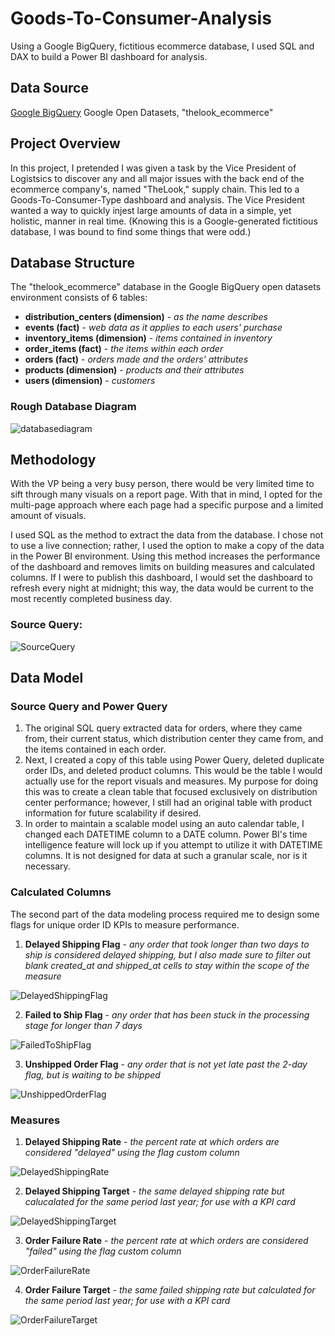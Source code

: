# Goods-To-Consumer-Analysis
Using a Google BigQuery, fictitious ecommerce database, I used SQL and DAX to build a Power BI dashboard for analysis.

## Data Source

[Google BigQuery](https://console.cloud.google.com/) Google Open Datasets, "thelook_ecommerce"

## Project Overview

In this project, I pretended I was given a task by the Vice President of Logistsics to discover any and all major issues with the back end of the ecommerce company's, named "TheLook," supply chain. This led to a Goods-To-Consumer-Type dashboard and analysis. The Vice President wanted a way to quickly injest large amounts of data in a simple, yet holistic, manner in real time. (Knowing this is a Google-generated fictitious database, I was bound to find some things that were odd.)

## Database Structure

The "thelook_ecommerce" database in the Google BigQuery open datasets environment consists of 6 tables:
- **distribution_centers (dimension)** - *as the name describes*
- **events (fact)** - *web data as it applies to each users' purchase*
- **inventory_items (dimension)** - *items contained in inventory*
- **order_items (fact)** - *the items within each order*
- **orders (fact)** - *orders made and the orders' attributes*
- **products (dimension)** - *products and their attributes*
- **users (dimension)** - *customers*

### Rough Database Diagram

![databasediagram](https://user-images.githubusercontent.com/103079066/232253675-0750967c-25ab-42a2-9741-1572b040691a.jpg)

## Methodology

With the VP being a very busy person, there would be very limited time to sift through many visuals on a report page. With that in mind, I opted for the multi-page approach where each page had a specific purpose and a limited amount of visuals.

I used SQL as the method to extract the data from the database. I chose not to use a live connection; rather, I used the option to make a copy of the data in the Power BI environment. Using this method increases the performance of the dashboard and removes limits on building measures and calculated columns. If I were to publish this dashboard, I would set the dashboard to refresh every night at midnight; this way, the data would be current to the most recently completed business day.

### Source Query:

![SourceQuery](https://user-images.githubusercontent.com/103079066/232253932-31afdcf8-afd5-42e0-a1bf-c3ca0ef8d77b.png)

## Data Model

### Source Query and Power Query

1. The original SQL query extracted data for orders, where they came from, their current status, which distribution center they came from, and the items contained in each order.
2. Next, I created a copy of this table using Power Query, deleted duplicate order IDs, and deleted product columns. This would be the table I would actually use for the report visuals and measures. My purpose for doing this was to create a clean table that focused exclusively on distribution center performance; however, I still had an original table with product information for future scalability if desired.
3. In order to maintain a scalable model using an auto calendar table, I changed each DATETIME column to a DATE column. Power BI's time intelligence feature will lock up if you attempt to utilize it with DATETIME columns. It is not designed for data at such a granular scale, nor is it necessary.

### Calculated Columns

The second part of the data modeling process required me to design some flags for unique order ID KPIs to measure performance.

1. **Delayed Shipping Flag** - *any order that took longer than two days to ship is considered delayed shipping, but I also made sure to filter out blank created_at and shipped_at cells to stay within the scope of the measure*

![DelayedShippingFlag](https://user-images.githubusercontent.com/103079066/232577675-459e95c9-61e2-49f5-bd80-e51ffe1bf31e.png)

2. **Failed to Ship Flag** - *any order that has been stuck in the processing stage for longer than 7 days*

![FailedToShipFlag](https://user-images.githubusercontent.com/103079066/232577877-493810c4-a9b3-4bf6-98c8-9086398e7a54.png)

3. **Unshipped Order Flag** - *any order that is not yet late past the 2-day flag, but is waiting to be shipped*

![UnshippedOrderFlag](https://user-images.githubusercontent.com/103079066/232579395-abaef018-79e7-45d7-984a-c50d9361810a.png)

### Measures

1. **Delayed Shipping Rate** - *the percent rate at which orders are considered "delayed" using the flag custom column*

![DelayedShippingRate](https://user-images.githubusercontent.com/103079066/232580462-5e339bb8-830f-43cf-ad17-e8a8bd23fea3.png)

2. **Delayed Shipping Target** - *the same delayed shipping rate but calucalated for the same period last year; for use with a KPI card*

![DelayedShippingTarget](https://user-images.githubusercontent.com/103079066/232580678-9a873655-a31e-44eb-aa6b-379a41eba1d0.png)

3. **Order Failure Rate** - *the percent rate at which orders are considered "failed" using the flag custom column*

![OrderFailureRate](https://user-images.githubusercontent.com/103079066/232580896-2c5ca793-1e35-4c76-ab79-609e8eeb84ff.png)

4. **Order Failure Target** - *the same failed shipping rate but calculated for the same period last year; for use with a KPI card*

![OrderFailureTarget](https://user-images.githubusercontent.com/103079066/232581126-330cfc9e-624d-48a3-8d7c-9e6b69fdb75f.png)
